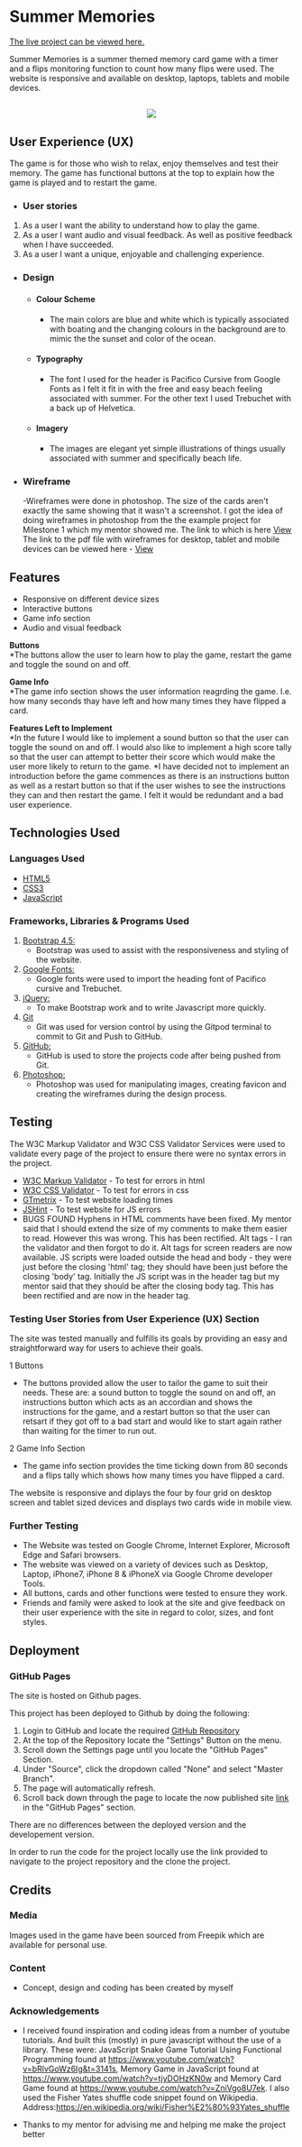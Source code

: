 <h1>Summer Memories</h1>

[The live project can be viewed here.](https://chardma3.github.io/SummerMemories/)

Summer Memories is a summer themed memory card game with a timer and a flips monitoring function to count how many flips were used.
The website is responsive and available on desktop, laptops, tablets and mobile devices.

<h2 align="center"><img src="https://github.com/chardma3/SummerMemories/blob/master/assets/images/Mockup.jpg"></h2>


## User Experience (UX)
The game is for those who wish to relax, enjoy themselves and test their memory. The game has functional buttons at the top to explain how the game is played and to restart the game.

-   ### User stories
1. As a user I want the ability to understand how to play the game.
2. As a user I want audio and visual feedback. As well as positive feedback when I have succeeded.
3. As a user I want a unique, enjoyable and challenging experience.

      
-   ### Design
    -   #### Colour Scheme
        -   The main colors are blue and white which is typically associated with boating and the changing colours in the background are to mimic the the sunset and color of the ocean.
    -   #### Typography
        -   The font I used for the header is Pacifico Cursive from Google Fonts as I felt it fit in with the free and easy beach feeling associated with summer. For the other text I used Trebuchet with a back up of Helvetica.
    -   #### Imagery
        -   The images are elegant yet simple illustrations of things usually associated with summer and specifically beach life.
        
*   ### Wireframe
    -Wireframes were done in photoshop. The size of the cards aren't exactly the same showing that it wasn't a screenshot. I got the idea of doing wireframes in photoshop from the the example project for Milestone 1 
    which my mentor showed me. The link to which is here [View](https://github.com/D1ang/EL1TE)  
    The link to the pdf file with wireframes for desktop, tablet and mobile devices can be viewed here - [View](https://github.com/chardma3/SummerMemories/tree/master/assets/wireframes)

## Features

-   Responsive on different device sizes
-   Interactive buttons
-   Game info section
-   Audio and visual feedback

**Buttons**  
*The buttons allow the user to learn how to play the game, restart the game and toggle the sound on and off.

**Game Info**  
*The game info section shows the user information reagrding the game. I.e. how many seconds thay have left and how many times they have flipped a card.

**Features Left to Implement**  
*In the future I would like to implement a sound button so that the user can toggle the sound on and off. I would also like to implement a high score tally so that the user can attempt to better their score which would make the user more likely to return to the game.
*I have decided not to implement an introduction before the game commences as there is an instructions button as well as a restart button so that if the user wishes to see the instructions they can and then restart the game. I felt it would be redundant and a bad user experience.

## Technologies Used

### Languages Used

-   [HTML5](https://en.wikipedia.org/wiki/HTML5)
-   [CSS3](https://en.wikipedia.org/wiki/Cascading_Style_Sheets)
-   [JavaScript](https://en.wikipedia.org/wiki/JavaScript)

### Frameworks, Libraries & Programs Used

1. [Bootstrap 4.5:](https://getbootstrap.com/)
    - Bootstrap was used to assist with the responsiveness and styling of the website.
1. [Google Fonts:](https://fonts.google.com/)
    - Google fonts were used to import the heading font of Pacifico cursive and Trebuchet.
1. [jQuery:](https://jquery.com/)
    - To make Bootstrap work and to write Javascript more quickly.
1. [Git](https://git-scm.com/)
    - Git was used for version control by using the Gitpod terminal to commit to Git and Push to GitHub.
1. [GitHub:](https://github.com/)
    - GitHub is used to store the projects code after being pushed from Git.
1. [Photoshop:](https://www.adobe.com/ie/products/photoshop.html)
    - Photoshop was used for manipulating images, creating favicon and creating the wireframes during the design process.

## Testing

The W3C Markup Validator and W3C CSS Validator Services were used to validate every page of the project to ensure there were no syntax errors in the project.

-   [W3C Markup Validator](https://validator.w3.org/) - To test for errors in html
-   [W3C CSS Validator](https://jigsaw.w3.org/css-validator/) - To test for errors in css
-   [GTmetrix](https://gtmetrix.com/) - To test website loading times
-   [JSHint](https://jshint.com/) - To test website for JS errors
-   BUGS FOUND
    Hyphens in HTML comments have been fixed. My mentor said that I should extend the size of my comments to make them easier to read. However this was wrong. This has been rectified.
    Alt tags - I ran the validator and then forgot to do it. Alt tags for screen readers are now available.
    JS scripts were loaded outside the head and body - they were just before the closing 'html' tag; they should have been just before the closing 'body' tag. Initially the JS script was in the header tag but my mentor said that they should be after the closing body tag. This has been rectified and are now in the header tag.

### Testing User Stories from User Experience (UX) Section

The site was tested manually and fulfills its goals by providing an easy and straightforward way for users to achieve their goals.

1 Buttons 
-  The buttons provided allow the user to tailor the game to suit their needs. These are: a sound button to toggle the sound on and off, an instructions button which acts as an accordian and shows the instructions for the game, and a restart button so that the user can retsart if they got off to a bad start and would like to start again rather than waiting for the timer to run out.

2 Game Info Section 
-  The game info section provides the time ticking down from 80 seconds and a flips tally which shows how many times you have flipped a card.

The website is responsive and diplays the four by four grid on desktop screen and tablet sized devices and displays two cards wide in mobile view.

### Further Testing

-   The Website was tested on Google Chrome, Internet Explorer, Microsoft Edge and Safari browsers.
-   The website was viewed on a variety of devices such as Desktop, Laptop, iPhone7, iPhone 8 & iPhoneX via Google Chrome developer Tools.
-   All buttons, cards and other functions were tested to ensure they work.
-   Friends and family were asked to look at the site and give feedback on their user experience with the site in regard to color, sizes, and font styles.

## Deployment

### GitHub Pages

The site is hosted on Github pages.

This project has been deployed to Github by doing the following:
1. Login to GitHub and locate the required [GitHub Repository](https://github.com/chardma3/SummerMemories)
2. At the top of the Repository locate the "Settings" Button on the menu.
3. Scroll down the Settings page until you locate the "GitHub Pages" Section.
4. Under "Source", click the dropdown called "None" and select "Master Branch".
5. The page will automatically refresh.
6. Scroll back down through the page to locate the now published site [link](https://chardma3.github.io/SummerMemories/) in the "GitHub Pages" section.

There are no differences between the deployed version and the developement version.

In order to run the code for the project locally use the link provided to navigate to the project repository and the clone the project. 


## Credits

### Media

Images used in the game have been sourced from Freepik which are available for personal use.

### Content

-   Concept, design and coding has been created by myself

### Acknowledgements

- I received found inspiration and coding ideas from a number of youtube tutorials. And built this (mostly) in pure javascript without the use of a library. These were: JavaScript Snake Game Tutorial Using Functional Programming found at https://www.youtube.com/watch?v=bRlvGoWz6Ig&t=3141s, Memory Game in JavaScript found at https://www.youtube.com/watch?v=tjyDOHzKN0w and Memory Card Game found at https://www.youtube.com/watch?v=ZniVgo8U7ek. I also used the Fisher Yates  shuffle code snippet found on Wikipedia. Address:https://en.wikipedia.org/wiki/Fisher%E2%80%93Yates_shuffle

-  Thanks to my mentor for advising me and helping me make the project better
